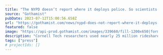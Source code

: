 ```yaml
---
title: "The NYPD doesn’t report where it deploys police. So scientists used AI, dashcams to find out."
source: "Gothamist"
pubDate: 2023-07-12T15:00:56.658Z
url: "https://gothamist.com/news/nypd-does-not-report-where-it-deploys-police-scientists-used-ai-dashcams-to-find-out"
featured: false
image: "https://api-prod.gothamist.com/images/339660/fill-1200x650|format-webp|webpquality-85/"
description: "Cornell Tech researchers used nearly 25 million rideshare dashcam images to identify police cars on city streets and areas that receive more attention than others."
tags: ["press"]
# projectIds: []
---
```


<!-- You can add additional content about this media mention here if needed -->
